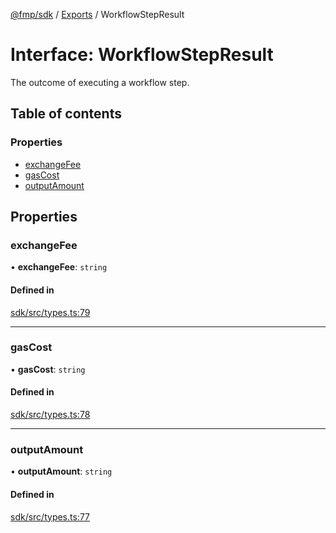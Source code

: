 [@fmp/sdk](../docs/README.md) / [Exports](../modules.md) / WorkflowStepResult

# Interface: WorkflowStepResult

The outcome of executing a workflow step.

## Table of contents

### Properties

- [exchangeFee](WorkflowStepResult.md#exchangefee)
- [gasCost](WorkflowStepResult.md#gascost)
- [outputAmount](WorkflowStepResult.md#outputamount)

## Properties

### exchangeFee

• **exchangeFee**: `string`

#### Defined in

[sdk/src/types.ts:79](https://github.com/free-market/platform/blob/c18767c/sdk/src/types.ts#L79)

___

### gasCost

• **gasCost**: `string`

#### Defined in

[sdk/src/types.ts:78](https://github.com/free-market/platform/blob/c18767c/sdk/src/types.ts#L78)

___

### outputAmount

• **outputAmount**: `string`

#### Defined in

[sdk/src/types.ts:77](https://github.com/free-market/platform/blob/c18767c/sdk/src/types.ts#L77)
